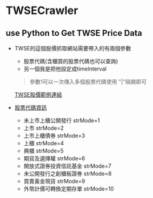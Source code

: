 # TWSECrawler
## use Python to Get TWSE Price Data

* TWSE的這個股價抓取網站需要帶入的有兩個參數
   + 股票代碼(含櫃買的股票代碼也可以查詢)  
   + 另一個我是把他設定成timeInterval

   > 參數1可以一次傳入多個股票代碼使用 "|"隔開即可

    [TWSE股價範例連結](https://mis.twse.com.tw/stock/api/getStockInfo.jsp?ex_ch=tse_2330.tw|tse_2002.tw&json=1&delay=0&_=12156484978)


* [股票代碼資訊](http://isin.twse.com.tw/isin/C_public.jsp?strMode=2)
    + 未上市上櫃公開發行 strMode=1
    + 上市 strMode=2
    + 上市上櫃債券 strMode=3
    + 上櫃 strMode=4
    + 興櫃 strMode=5
    + 期貨及選擇權 strMode=6
    + 開放式證券投資信託基金 strMode=7
    + 未公開發行之創櫃板證券 strMode=8
    + 買賣黃金現貨 strMode=9
    + 外幣計價可轉換定期存單 strMode=10